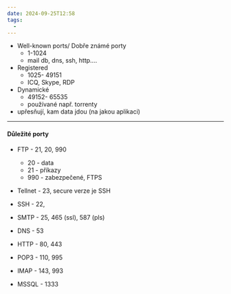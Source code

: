 ```yaml
---
date: 2024-09-25T12:58
tags:
  - 
---
```

- Well-known ports/ Dobře známé porty
	- 1-1024
	- mail db, dns, ssh, http....
- Registered
	- 1025- 49151
	- ICQ, Skype, RDP
- Dynamické
	- 49152- 65535
	- používané např. torrenty
- upřesňují, kam data jdou (na jakou aplikaci)

***
#### Důležité porty
- FTP - 21, 20, 990
	- 20 - data
	- 21 - příkazy
	- 990 - zabezpečené, FTPS
- Tellnet - 23, secure verze je SSH
- SSH - 22, 
- SMTP - 25, 465 (ssl), 587 (pls)
- DNS - 53
- HTTP - 80, 443
- POP3 - 110, 995
- IMAP - 143, 993

- MSSQL - 1333